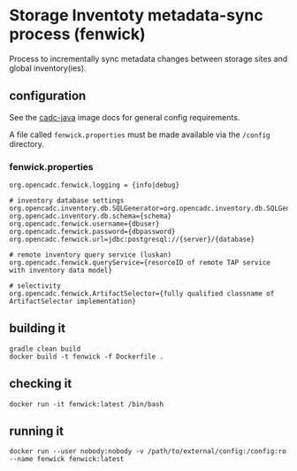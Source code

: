 # Storage Inventoty metadata-sync process (fenwick)

Process to incrementally sync metadata changes between storage sites and global inventory(ies).

## configuration
See the [cadc-java](https://github.com/opencadc/docker-base/tree/master/cadc-java) image docs for general config requirements.

A file called `fenwick.properties` must be made available via the `/config` directory.

### fenwick.properties
```
org.opencadc.fenwick.logging = {info|debug}

# inventory database settings
org.opencadc.inventory.db.SQLGenerator=org.opencadc.inventory.db.SQLGenerator
org.opencadc.inventory.db.schema={schema}
org.opencadc.fenwick.username={dbuser}
org.opencadc.fenwick.password={dbpassword}
org.opencadc.fenwick.url=jdbc:postgresql://{server}/{database}

# remote inventory query service (luskan)
org.opencadc.fenwick.queryService={resorceID of remote TAP service with inventory data model}

# selectivity
org.opencadc.fenwick.ArtifactSelector={fully qualified classname of ArtifactSelector implementation}
```

## building it
```
gradle clean build
docker build -t fenwick -f Dockerfile .
```

## checking it
```
docker run -it fenwick:latest /bin/bash
```

## running it
```
docker run --user nobody:nobody -v /path/to/external/config:/config:ro --name fenwick fenwick:latest
```


